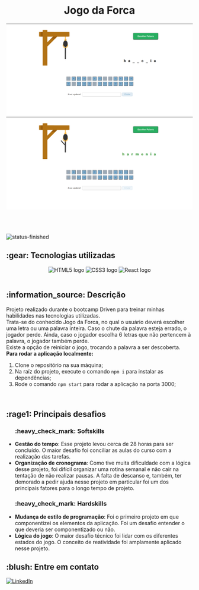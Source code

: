 <h1 align="center">Jogo da Forca</h1>
<div align="center">
  <img src="./public/assets/logo1.png" />
  <img src="./public/assets/logo2.png" />
</div>

<br><br>

![status-finished](https://user-images.githubusercontent.com/97575616/152926720-d042178b-24c0-4d6b-94fb-0ccbd3c082cc.svg)
<!-- ![status-in-progress](https://user-images.githubusercontent.com/97575616/153774620-d6a0a615-9d38-4402-ae72-20c52f8bbd5c.svg) -->

<h2> :gear: Tecnologias utilizadas</h2>
<div align="center">
  <img src="https://img.shields.io/badge/HTML5-282C34?logo=html5&logoColor=E34F26" alt="HTML5 logo" title="HTML5" height="35" />
  <img src="https://img.shields.io/badge/CSS3-282C34?logo=css3&logoColor=1572B6" alt="CSS3 logo" title="CSS3" height="35" />
  <img src="https://img.shields.io/badge/React-282C34?logo=react&logoColor=1572B6" alt="React logo" title="React" height="35" />
</div>

<br>

<h2>:information_source: Descrição</h2>
<p>
  Projeto realizado durante o bootcamp Driven para treinar minhas habilidades nas tecnologias utilizadas.
  <br>
  Trata-se do conhecido Jogo da Forca, no qual o usuário deverá escolher uma letra ou uma palavra inteira. Caso o chute da palavra esteja errado, o         jogador perde. Ainda, caso o jogador escolha 6 letras que não pertencem à palavra, o jogador também perde.
  <br>
  Existe a opção de reiniciar o jogo, trocando a palavra a ser descoberta.
  <br>
  <strong>Para rodar a aplicação localmente:</strong>
</p>
<ol>
   <li>Clone o repositório na sua máquina;</li>
   <li>Na raíz do projeto, execute o comando <code>npm i</code> para instalar as dependências;</li>
   <li>Rode o comando <code>npm start</code> para rodar a aplicação na porta 3000;</li>
</ol>

<br>

<h2>
   :rage1: Principais desafios
</h2>
<ul>
  <h3>:heavy_check_mark: Softskills</h3>
  <li>
    <strong>Gestão do tempo</strong>: Esse projeto levou cerca de 28 horas para ser concluído. O maior desafio foi conciliar as aulas
    do curso com a realização das tarefas.
  </li>
  <li>
    <strong>Organização de cronograma</strong>: Como tive muita dificuldade com a lógica desse projeto, foi difícil organizar uma rotina semanal e não       cair na tentação de não realizar pausas. A falta de descanso e, também, ter demorado a pedir ajuda nesse projeto em particular foi um dos principais     fatores para o longo tempo de projeto.
  </li>
  
  <h3>:heavy_check_mark: Hardskills</h3>
  <li>
    <strong>Mudança de estilo de programação</strong>: Foi o primeiro projeto em que componentizei os elementos da aplicação. Foi um desafio entender o 
    que deveria ser componentizado ou não.
  </li>
  <li>
    <strong>Lógica do jogo</strong>: O maior desafio técnico foi lidar com os diferentes estados do jogo. O conceito de reatividade foi amplamente
    aplicado nesse projeto.
  </li>
</ul>

<h2>:blush: Entre em contato</h2>

[![LinkedIn][linkedin-shield]][linkedin-url]

[linkedin-shield]: https://img.shields.io/badge/-LinkedIn-black.svg?style=for-the-badge&logo=linkedin&colorB=blue
[linkedin-url]: https://www.linkedin.com/in/danilo-leao-dev/
